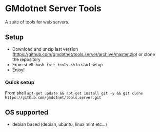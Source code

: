 # GMdotnet Server Tools
A suite of tools for web servers.
  
## Setup  
- Download and unzip last version (https://github.com/gmdotnet/tools.server/archive/master.zip) or clone the repository
- From shell: `bash init_tools.sh` to start setup
- Enjoy!

### Quick setup
From shell `apt-get update && apt-get install git -y && git clone https://github.com/gmdotnet/tools.server.git`
  
## OS supported
- debian based (debian, ubuntu, linux mint etc...)
